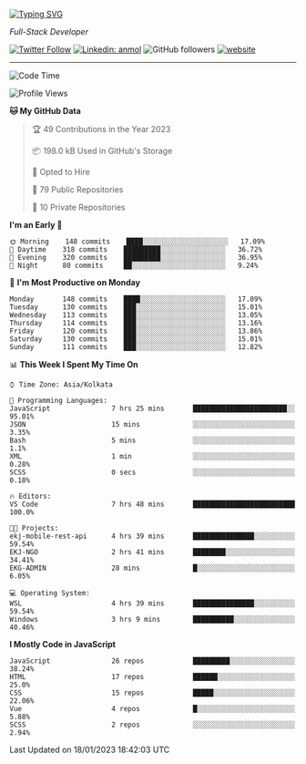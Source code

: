 [![Typing SVG](https://readme-typing-svg.herokuapp.com?lines=HI%2C+I'm+Tonal;I'm+a+Full+Stack+Developer)](https://git.io/typing-svg)

<p><em>Full-Stack Developer</em></p>

[![Twitter Follow](https://img.shields.io/twitter/follow/tonalmathew?style=flat)](https://twitter.com/intent/follow?screen_name=tonalmathew)
[![Linkedin: anmol](https://img.shields.io/badge/tonal-mathew?style=flat-square&logo=Linkedin&logoColor=white&link=https://www.linkedin.com/in/tonal-mathew/)](https://www.linkedin.com/in/tonal-mathew/)
![GitHub followers](https://img.shields.io/github/followers/tonalmathew?label=Follow&style=social)
[![website](https://img.shields.io/badge/Website-46a2f1.svg?&style=flat-square&logo=Google-Chrome&logoColor=white&link=http://tonalmathew.github.io/)](http://tonalmathew.github.io/)

---
<!--START_SECTION:waka-->
![Code Time](http://img.shields.io/badge/Code%20Time-891%20hrs%2043%20mins-blue)

![Profile Views](http://img.shields.io/badge/Profile%20Views-0-blue)

**🐱 My GitHub Data** 

> 🏆 49 Contributions in the Year 2023
 > 
> 📦 198.0 kB Used in GitHub's Storage 
 > 
> 💼 Opted to Hire
 > 
> 📜 79 Public Repositories 
 > 
> 🔑 10 Private Repositories  
 > 
**I'm an Early 🐤** 

```text
🌞 Morning    148 commits    ████░░░░░░░░░░░░░░░░░░░░░   17.09% 
🌆 Daytime    318 commits    █████████░░░░░░░░░░░░░░░░   36.72% 
🌃 Evening    320 commits    █████████░░░░░░░░░░░░░░░░   36.95% 
🌙 Night      80 commits     ██░░░░░░░░░░░░░░░░░░░░░░░   9.24%

```
📅 **I'm Most Productive on Monday** 

```text
Monday       148 commits    ████░░░░░░░░░░░░░░░░░░░░░   17.09% 
Tuesday      130 commits    ███░░░░░░░░░░░░░░░░░░░░░░   15.01% 
Wednesday    113 commits    ███░░░░░░░░░░░░░░░░░░░░░░   13.05% 
Thursday     114 commits    ███░░░░░░░░░░░░░░░░░░░░░░   13.16% 
Friday       120 commits    ███░░░░░░░░░░░░░░░░░░░░░░   13.86% 
Saturday     130 commits    ███░░░░░░░░░░░░░░░░░░░░░░   15.01% 
Sunday       111 commits    ███░░░░░░░░░░░░░░░░░░░░░░   12.82%

```


📊 **This Week I Spent My Time On** 

```text
⌚︎ Time Zone: Asia/Kolkata

💬 Programming Languages: 
JavaScript               7 hrs 25 mins       ███████████████████████░░   95.01% 
JSON                     15 mins             ░░░░░░░░░░░░░░░░░░░░░░░░░   3.35% 
Bash                     5 mins              ░░░░░░░░░░░░░░░░░░░░░░░░░   1.1% 
XML                      1 min               ░░░░░░░░░░░░░░░░░░░░░░░░░   0.28% 
SCSS                     0 secs              ░░░░░░░░░░░░░░░░░░░░░░░░░   0.18%

🔥 Editors: 
VS Code                  7 hrs 48 mins       █████████████████████████   100.0%

🐱‍💻 Projects: 
ekj-mobile-rest-api      4 hrs 39 mins       ███████████████░░░░░░░░░░   59.54% 
EKJ-NGO                  2 hrs 41 mins       ████████░░░░░░░░░░░░░░░░░   34.41% 
EKG-ADMIN                28 mins             █░░░░░░░░░░░░░░░░░░░░░░░░   6.05%

💻 Operating System: 
WSL                      4 hrs 39 mins       ███████████████░░░░░░░░░░   59.54% 
Windows                  3 hrs 9 mins        ██████████░░░░░░░░░░░░░░░   40.46%

```

**I Mostly Code in JavaScript** 

```text
JavaScript               26 repos            █████████░░░░░░░░░░░░░░░░   38.24% 
HTML                     17 repos            ██████░░░░░░░░░░░░░░░░░░░   25.0% 
CSS                      15 repos            █████░░░░░░░░░░░░░░░░░░░░   22.06% 
Vue                      4 repos             █░░░░░░░░░░░░░░░░░░░░░░░░   5.88% 
SCSS                     2 repos             ░░░░░░░░░░░░░░░░░░░░░░░░░   2.94%

```



 Last Updated on 18/01/2023 18:42:03 UTC
<!--END_SECTION:waka-->
